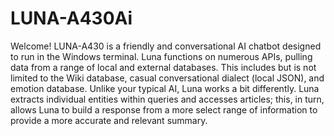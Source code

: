 # LUNA-A430Ai

Welcome! LUNA-A430 is a friendly and conversational AI chatbot designed to run in the Windows terminal. Luna functions on numerous APIs, pulling data from a range of local and external databases. This includes but is not limited to the Wiki database, casual conversational dialect (local JSON), and emotion database. Unlike your typical AI, Luna works a bit differently. Luna extracts individual entities within queries and accesses articles; this, in turn, allows Luna to build a response from a more select range of information to provide a more accurate and relevant summary.
